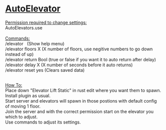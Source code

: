 <h1 class=" d-flex flex-wrap flex-items-center wb-break-word f3 text-normal"><strong class="mr-2 flex-self-stretch"><a href="https://github.com/bmgjet/AutoElevator" data-pjax="#js-repo-pjax-container">AutoElevator</a></strong></h1>
<p><span style="text-decoration: underline;">Permission required to change settings:</span><br />AutoElevators.use<br /><br /><span style="text-decoration: underline;">Commands:</span><br />/elevator&nbsp;&nbsp; (Show help menu)<br />/elevator floors X (X number of floors, use negitive numbers to go down instead of up)<br />/elevator return Bool (true or false if you want it to auto return after delay)<br />/elevator delay X (X number of seconds before it auto returns)<br />/elevator reset yes (Clears saved data)</p>
<p><br /><span style="text-decoration: underline;">How To:<br /></span>Place down "Elevator Lift Static" in rust edit where you want them to spawn.<br />Install plugin as usual.<br />Start server and elevators will spawn in those postions with default config of moving 1 floor.<br />Join the server and with the correct permission start on the elevator you which to adjust.<br />Use commands to adjust its settings.<br /><br /></p>
